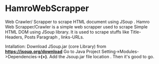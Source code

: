 # HamroWebScrapper
Web Crawler/ Scrapper to scrape HTML document using JSoup .
Hamro Web Scrapper/Crawler is a simple web scrapper used to scrape Simple HTML DOM using JSoup library.
It is used to scrape stuffs like Title-Headers, Posts Paragraph , links-URLs.

Intallation:
Download JSoup.jar (core Library) from **https://jsoup.org/download** 
Go to Java Project Setting->Modules->Dependencies->**(+)**. Add the Jsoup.jar file location .
Then it's good to go.
